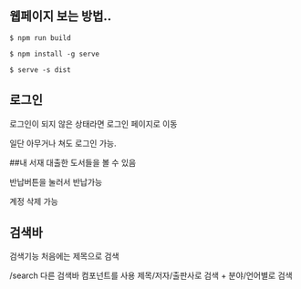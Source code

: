 ## 웹페이지 보는 방법..

```
$ npm run build

$ npm install -g serve

$ serve -s dist
```

## 로그인

로그인이 되지 않은 상태라면 로그인 페이지로 이동

일단 아무거나 쳐도 로그인 가능.

##내 서재
대출한 도서들을 볼 수 있음

반납버튼을 눌러서 반납가능

계정 삭제 가능

## 검색바

검색기능 처음에는 제목으로 검색

/search 다른 검색바 컴포넌트를 사용 제목/저자/출판사로 검색 + 분야/언어별로 검색
